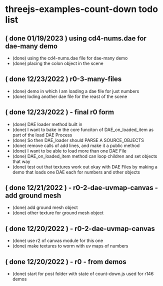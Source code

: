 # threejs-examples-count-down todo list

## ( done 01/19/2023 ) using cd4-nums.dae for dae-many demo
* (done) using the cd4-nums.dae file for dae-many demo
* (done) placing the colon object in the scene

## ( done 12/23/2022 ) r0-3-many-files
* (done) demo in which I am loading a dae file for just numbers
* (done) loding another dae file for the reast of the scene

## ( done 12/23/2022 ) - final r0 form
* (done) DAE loader method built in
* (done) I want to bake in the core funciton of DAE\_on\_loaded\_item as part of the load DAE Process
* (done) So then DAE\_loader should PARSE A SOURCE\_OBJECTS
* (done) remove calls of add lines, and make it a public method
* (done) I want to be able to load more than one DAE File
* (done) DAE\_on\_loaded\_item method can loop children and set objects that way
* (done) test out that textures work out okay with DAE Files by making a demo that loads one DAE each for numbers and other objects

## ( done 12/21/2022 ) - r0-2-dae-uvmap-canvas - add ground mesh
* (done) add ground mesh object
* (done) other texture for ground mesh object

## ( done 12/20/2022 ) - r0-2-dae-uvmap-canvas
* (done) use r2 of canvas module for this one
* (done) make textures to worm with uv maps of numbers

## ( done 12/20/2022 ) - r0 - from demos
* (done) start for post folder with state of count-down.js used for r146 demos
